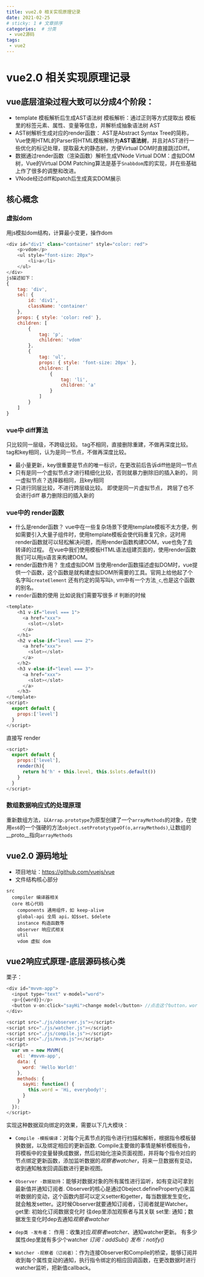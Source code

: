 ```yaml
---
title: vue2.0 相关实现原理记录
date: 2021-02-25
# sticky: 1 # 文章排序
categories:  # 分类
 - vue2源码
tags:
 - vue2
---
```

# vue2.0 相关实现原理记录
## vue底层渲染过程大致可以分成4个阶段：
* template 模板解析后生成AST语法树
模板解析：通过正则等方式提取出 <template></template> 模板里的标签元素、属性、变量等信息，并解析成抽象语法树 AST
* AST树解析生成对应的render函数：
AST是Abstract Syntax Tree的简称，Vue使用HTML的Parser将HTML模板解析为**AST语法树**，并且对AST进行一些优化的标记处理，提取最大的静态树，方便Virtual DOM时直接跳过Diff。
* 数据通过render函数（渲染函数）解析生成VNode
Virtual DOM：虚拟DOM树，Vue的Virtual DOM Patching算法是基于`Snabbdom`库的实现，并在些基础上作了很多的调整和改进。
* VNode经过diff和patch后生成真实DOM展示

## 核心概念
### 虚拟dom
用js模拟dom结构，计算最小变更，操作dom
```javascript
<div id="div1" class="container" style="color: red">
    <p>vdom</p>
    <ul style="font-size: 20px">
        <li>a</li>
    </ul>
</div>
js描述如下：
{
    tag: 'div',
    sel: {
        id: 'div1',
        className: 'container'
    },
    props: { style: 'color: red' },
    children: [
        {
            tag: 'p',
            children: 'vdom'
        },
        {
            tag: 'ul',
            props: { style: 'font-size: 20px' },
            children: [
                {
                    tag: 'li',
                    children: 'a'
                }
            ]
        }
    ]
}
```


### vue中 diff算法
只比较同一层级，不跨级比较。
tag不相同，直接删除重建，不做再深度比较。
tag和key相同，认为是同一节点，不做再深度比较。

* 最小量更新，key很重要是节点的唯一标识，在更改前后告诉diff他是同一节点
* 只有是同一个虚拟节点才进行精细化比较，否则就暴力删除旧的插入新的，
  同一虚拟节点？选择器相同，且key相同
* 只进行同层比较，不进行跨层级比较。
  即使是同一片虚拟节点， 跨层了也不会进行diff 暴力删除旧的插入新的

### vue中的 render函数
* 什么是render函数？
vue中在一些复杂场景下使用template模板不太方便，例如需要引入大量子组件时，使用template模板会使代码重复冗余，这时用render函数就可以轻松解决问题，而用render函数构建DOM，vue也免了去转译的过程。
在vue中我们使用模板HTML语法组建页面的，使用render函数我们可以用js语言来构建DOM。
* render函数作用？
生成虚拟DOM
当使用render函数描述虚拟DOM时，vue提供一个函数，这个函数是就构建虚拟DOM所需要的工具。官网上给他起了个名字叫`createElement` 还有约定的简写叫`h`, vm中有一个方法`_c`,也是这个函数的别名。
* `render`函数的使用
比如说我们需要写很多 if 判断的时候

```javascript
<template>
    <h1 v-if="level === 1">
      <a href="xxx">
        <slot></slot>
      </a>
    </h1>
    <h2 v-else-if="level === 2">
      <a href="xxx">
        <slot></slot>
      </a>
    </h2>
    <h3 v-else-if="level === 3">
      <a href="xxx">
        <slot></slot>
      </a>
    </h3>
</template>
<script>
  export default {
    props:['level']
  }
</script>
```

直接写 render
```javascript
<script>
  export default {
    props:['level'],
    render(h){
      return h('h' + this.level, this.$slots.default())
    }
  }
</script>
```





### 数组数据响应式的处理原理
重新数组方法，以`Arrap.prototype`为原型创建了一个`arrayMethods`的对象，在使用`es6`的一个强硬的方法`object.setPrototytypeOf(o,arrayMethods)`,让数组的__proto__指向`arrayMethods`

## vue2.0 源码地址
* 项目地址：<https://github.com/vuejs/vue>
* 文件结构核心部分
```
src
  compiler 编译器相关
  core 核心代码
    components 通用组件，如 keep-alive
    global-api 全局 api，如$set、$delete
    instance 构造函数等
    observer 响应式相关
    util
    vdom 虚拟 dom
```

## vue2响应式原理-底层源码核心类
栗子：
```javascript
<div id="mvvm-app">
  <input type="text" v-model="word">
  <p>{{word}}</p>
  <button v-on:click="sayHi">change model</button> //点击这个button，word的值会发生改变
</div>

<script src="./js/observer.js"></script>
<script src="./js/watcher.js"></script>
<script src="./js/compile.js"></script>
<script src="./js/mvvm.js"></script>
<script>
  var vm = new MVVM({
    el: '#mvvm-app',
    data: {
      word: 'Hello World!'
    },
    methods: {
      sayHi: function() {
        this.word = 'Hi, everybody!';
      }
    }
  });
</script>

```
实现这种数据双向绑定的效果，需要以下几大模块：

* `Compile -模板编译`：对每个元素节点的指令进行扫描和解析，根据指令模板替换数据，以及绑定相应的更新函数.
Compile主要做的事情是解析模板指令，将模板中的变量替换成数据，然后初始化渲染页面视图，并将每个指令对应的节点绑定更新函数，添加监听数据的*观察者watcher*，将来一旦数据有变动，收到通知触发回调函数进行更新视图。

* `Observer -数据劫持`：能够对数据对象的所有属性进行监听，如有变动可拿到最新值并通知订阅者.
Observer的核心是通过Obeject.defineProperty()来监听数据的变动，这个函数内部可以定义setter和getter，每当数据发生变化，就会触发setter。这时候Observer就要通知订阅者，订阅者就是Watcher。
get里: 初始化订阅数据变化时 往dep里添加观察者与其关联
set里: 通知；数据发生变化时dep去通知*观察者watcher*

* `dep类 -发布者`：
作用：收集对应*观察者watcher*、通知watcher更新。
有多少属性dep里就有多少个watcher
*订阅：addSub()*
*发布：notify()*

* `Watcher -观察者（订阅者）`：作为连接Observer和Compile的桥梁，能够订阅并收到每个属性变动的通知，执行指令绑定的相应回调函数，在更改数据时进行watcher监听，把新值callback。






